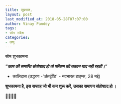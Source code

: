 ```yaml
---
title: सुप्रभात,
layout: post
last_modified_at: 2018-05-28T07:07:00
author: Vinay Pandey
tags:
- सोम संदेश
categories:
- लघु
---
```

सोम शुभकामना


***"काम की समाप्ति संतोषप्रद हो तो परिश्रम की थकान याद नही रहती।"***
- कालिदास (उद्धरण -'अंतर्दृष्टि' - नवभारत टाइम्स, 28 मई)

**शुभकामना है, इस सप्ताह जो भी कम शुरू करें, उसका समापन संतोषप्रद हो ।**

🙏🌷🌷🙏


